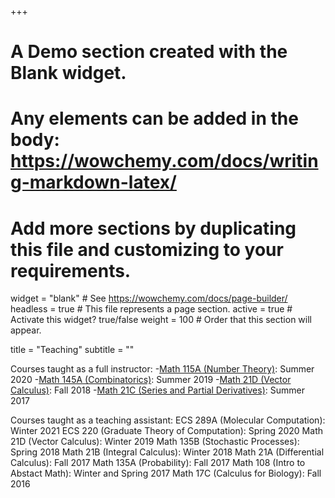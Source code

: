 +++
# A Demo section created with the Blank widget.
# Any elements can be added in the body: https://wowchemy.com/docs/writing-markdown-latex/
# Add more sections by duplicating this file and customizing to your requirements.

widget = "blank"  # See https://wowchemy.com/docs/page-builder/
headless = true  # This file represents a page section.
active = true  # Activate this widget? true/false
weight = 100  # Order that this section will appear.

title = "Teaching"
subtitle = ""

Courses taught as a full instructor:
-[Math 115A (Number Theory)](https://canvas.ucdavis.edu/courses/504437): Summer 2020
-[Math 145A (Combinatorics)](https://canvas.ucdavis.edu/courses/390114): Summer 2019
-[Math 21D (Vector Calculus)](https://canvas.ucdavis.edu/courses/252724): Fall 2018
-[Math 21C (Series and Partial Derivatives)](https://canvas.ucdavis.edu/courses/168017): Summer 2017

Courses taught as a teaching assistant:
ECS 289A (Molecular Computation): Winter 2021
ECS 220 (Graduate Theory of Computation): Spring 2020
Math 21D (Vector Calculus): Winter 2019
Math 135B (Stochastic Processes): Spring 2018
Math 21B (Integral Calculus): Winter 2018
Math 21A (Differential Calculus): Fall 2017
Math 135A (Probability): Fall 2017
Math 108 (Intro to Abstact Math): Winter and Spring 2017
Math 17C (Calculus for Biology): Fall 2016